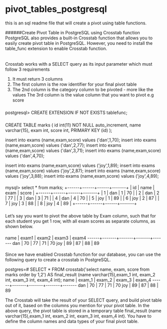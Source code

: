 # pivot_tables_postgresql
this is an sql readme file that will create a pivot using table functions.

######Create Pivot Table in PostgreSQL using Crosstab function
PostgreSQL also provides a built-in Crosstab function that allows you to easily create pivot table in PostgreSQL. However, you need to install the table_func extension to enable Crosstab function.

######
 #####
 
 Crosstab works with a SELECT query as its input parameter which must follow 3 requirements

1. It must return 3 columns
2. The first column is the row identifier for your final pivot table 
3. The 2nd column is the category column to be pivoted - more like the values
    The 3rd column is the value column that you want to pivot e.g score

#####
postgresql> CREATE EXTENSION IF NOT EXISTS tablefunc;

#####
CREATE TABLE marks (
id int(11) NOT NULL auto_increment,
name varchar(15),
exam int,
score int,
PRIMARY KEY (id)
);

insert into exams (name,exam,score) values ('dan',1,70);
insert into exams (name,exam,score) values ('dan',2,77);
insert into exams (name,exam,score) values ('dan',3,71);
insert into exams (name,exam,score) values ('dan',4,70);

insert into exams (name,exam,score) values ('joy',1,89);
insert into exams (name,exam,score) values ('joy',2,87);
insert into exams (name,exam,score) values ('joy',3,88);
insert into exams (name,exam,score) values ('joy',4,89);

####
mysql> select * from marks;
+------+------+------+-------+
| id   | name | exam | score |
+------+------+------+-------+
|   1  |  dan |   1  |   70  |
|   2  |  dan |   2  |   77  |
|   3  |  dan |   3  |   71  |
|   4  |  dan |   4  |   70  |
|   5  |  joy |   1  |   89  |
|   6  |  joy |   2  |   87  |
|   7  |  joy |   3  |   88  |
|   8  |  joy |   4  |   89  |
+------+------+------+-------+


#####
Let’s say you want to pivot the above table by Exam column, such that for each student you get 1 row, with all exam scores as separate columns, as shown below.


####
 name | exam1 | exam2 | exam3 | exam4
------+-------+-------+-------+-------
 dan  |    70 |    77 |    71 |    70
 joy  |    89 |    87 |    88 |    89
 
 
 ####
 Since we have enabled Crosstab function for our database, you can use the following query to create a crosstab in PostgreSQL.

postgres=# SELECT * FROM crosstab('select name, exam, score from marks order by 1,2')
             AS final_result (name varchar(15),exam_1 int, exam_2 int, exam_3 int, exam_4 int);
 name | exam_1 | exam_2 | exam_3 | exam_4
------+-------+-------+-------+-------
 dan  |    70 |    77 |    71 |    70
 joy  |    89 |    87 |    88 |    89
 
 The Crosstab will take the result of your SELECT query, and build pivot table out of it, based on the columns you mention for your pivot table. In the above query, the pivot table is stored in a temporary table final_result (name varchar(15),exam_1 int, exam_2 int, exam_3 int, exam_4 int). You have to define the column names and data types of your final pivot table.

